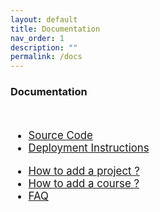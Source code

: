 ```yaml
---
layout: default
title: Documentation
nav_order: 1
description: ""
permalink: /docs
---
```


<h3>Documentation</h3>
<br>
<ul style="font-size: larger">
<li><a target="_blank" href="https://github.com/cepdnaclk/projects.ce.pdn.ac.lk">Source Code</a></li>

<li><a href="/docs/deployment">Deployment Instructions</a></li>

</ul>

<ul style="font-size: larger">
<li><a target="_blank" href="#">How to add a project ?</a></li>
<li><a target="_blank" href="#">How to add a course ?</a></li>
<li><a target="_blank" href="#">FAQ</a></li>
</ul>
